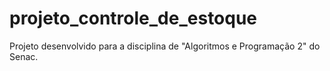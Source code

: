 # projeto_controle_de_estoque
 Projeto desenvolvido para a disciplina de "Algoritmos e Programação 2" do Senac.
